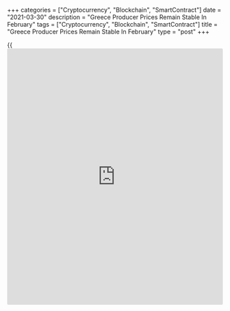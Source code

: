 +++
categories = ["Cryptocurrency", "Blockchain", "SmartContract"]
date = "2021-03-30"
description = "Greece Producer Prices Remain Stable In February"
tags = ["Cryptocurrency", "Blockchain", "SmartContract"]
title = "Greece Producer Prices Remain Stable In February"
type = "post"
+++

{{<iframe id="large-banner" src="https://www.bounty.group/#slide=8.0" width="100%" height="600" scrolling="no" style="border: 0px solid rgb(216, 221, 230); border-radius: 3px;">}}

Greece producer prices remained stable in February, data from the
Hellenic Statistical Authority showed on Tuesday.

The producer prices index remained unchanged year-on-year in February,
after a 5.4 percent fall in January.

On an annual basis, producer prices in the domestic market increased by
0.4 percent, while those of non-domestic market declined 1.3 percent in
February.

Among the main industrial groupings, prices for energy declined 1.2
percent in February and those of non-durable consumer goods fell 0.1
percent.

Meanwhile, prices for capital goods grew 5percent. Prices for durable
goods and intermediate goods gained 0.5 percent and 2.4 percent,
respectively.

On a monthly basis, producer prices gained 3.3 percent in February,
following a 2.3 percent rise in the prior month.

For comments and feedback [contact](https://www.playgroundfx.com/contact/): editorial@rtt[news](https://www.letsplayfx.com/blog/forex-news-website/).com

[Economic News][1]

 **What parts of the world are seeing the best (and worst) economic
performances lately? Click[here][2] to check out our [Econ Scorecard][2]
and find out! See up-to-the-moment [ranking](https://www.playgroundfx.com/blog/crypto-exchange-ranking/)s for the best and worst
performers in [GDP][3], [unemployment rate][4], [inflation][5] and much
more.**

   1. www.rtt[news](https://www.letsplayfx.com/blog/forex-news-website/).com/Content/EconomicNews.aspx
   2. www.rtt[news](https://www.letsplayfx.com/blog/forex-news-website/).com/economic-scorecard/world-rank/retail-sales/highest-performance.aspx
   3. www.rtt[news](https://www.letsplayfx.com/blog/forex-news-website/).com/economic-scorecard/world-rank/GDP/highest-performance.aspx
   4. www.rtt[news](https://www.letsplayfx.com/blog/forex-news-website/).com/economic-scorecard/world-rank/unemployment-rate/lowest-performance.aspx
   5. www.rtt[news](https://www.letsplayfx.com/blog/forex-news-website/).com/economic-scorecard/world-rank/CPI/highest-performance.aspx
